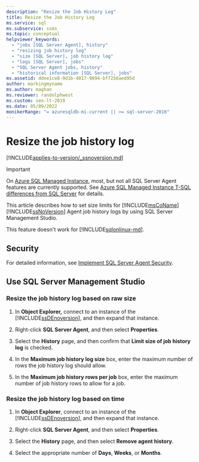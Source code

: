 ```yaml
---
description: "Resize the Job History Log"
title: Resize the Job History Log
ms.service: sql
ms.subservice: ssms
ms.topic: conceptual
helpviewer_keywords: 
  - "jobs [SQL Server Agent], history"
  - "resizing job history log"
  - "size [SQL Server], job history log"
  - "logs [SQL Server], jobs"
  - "SQL Server Agent jobs, history"
  - "historical information [SQL Server], jobs"
ms.assetid: ddee1ce8-9d1b-4017-9894-bf7256aed95d
author: markingmyname
ms.author: maghan
ms.reviewer: randolphwest
ms.custom: seo-lt-2019
ms.date: 05/09/2022
monikerRange: "= azuresqldb-mi-current || >= sql-server-2016"
---
```


# Resize the job history log

[!INCLUDE[applies-to-version/_ssnoversion.md](../../includes/applies-to-version/sqlserver.md)]

> [!IMPORTANT]  
> On [Azure SQL Managed Instance](/azure/sql-database/sql-database-managed-instance), most, but not all SQL Server Agent features are currently supported. See [Azure SQL Managed Instance T-SQL differences from SQL Server](/azure/sql-database/sql-database-managed-instance-transact-sql-information#sql-server-agent) for details.

This article describes how to set size limits for [!INCLUDE[msCoName](../../includes/msconame-md.md)] [!INCLUDE[ssNoVersion](../../includes/ssnoversion-md.md)] Agent job history logs by using SQL Server Management Studio.

This feature doesn't work for [!INCLUDE[sqlonlinux-md](../../includes/sqlonlinux-md.md)].

## Security

For detailed information, see [Implement SQL Server Agent Security](../../ssms/agent/implement-sql-server-agent-security.md).  

## Use SQL Server Management Studio

### Resize the job history log based on raw size

1. In **Object Explorer,** connect to an instance of the [!INCLUDE[ssDEnoversion](../../includes/ssdenoversion-md.md)], and then expand that instance.

2. Right-click **SQL Server Agent**, and then select **Properties**.

3. Select the **History** page, and then confirm that **Limit size of job history log** is checked.

4. In the **Maximum job history log size** box, enter the maximum number of rows the job history log should allow.

5. In the **Maximum job history rows per job** box, enter the maximum number of job history rows to allow for a job.

### Resize the job history log based on time

1. In **Object Explorer**, connect to an instance of the [!INCLUDE[ssDEnoversion](../../includes/ssdenoversion-md.md)], and then expand that instance.  

2. Right-click **SQL Server Agent**, and then select **Properties**.

3. Select the **History** page, and then select **Remove agent history**.

4. Select the appropriate number of **Days**, **Weeks**, or **Months**.
